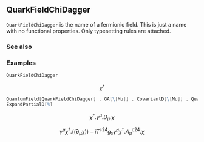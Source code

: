 ##  QuarkFieldChiDagger 

`QuarkFieldChiDagger` is the name of a fermionic field. This is just a name with no functional properties. Only typesetting rules are attached.

###  See also 

###  Examples 

```mathematica
QuarkFieldChiDagger
```

$$\chi ^{\dagger }$$

```mathematica
QuantumField[QuarkFieldChiDagger] . GA[\[Mu]] . CovariantD[\[Mu]] . QuantumField[QuarkFieldChi]
ExpandPartialD[%]
```

$$\chi ^{\dagger }.\bar{\gamma }^{\mu }.D_{\mu }.\chi$$

$$\bar{\gamma }^{\mu } \chi ^{\dagger }.\left(\left.(\partial _{\mu }\chi \right)\right)-i T^{\text{c24}} g_s \bar{\gamma }^{\mu } \chi ^{\dagger }.A_{\mu }^{\text{c24}}.\chi$$